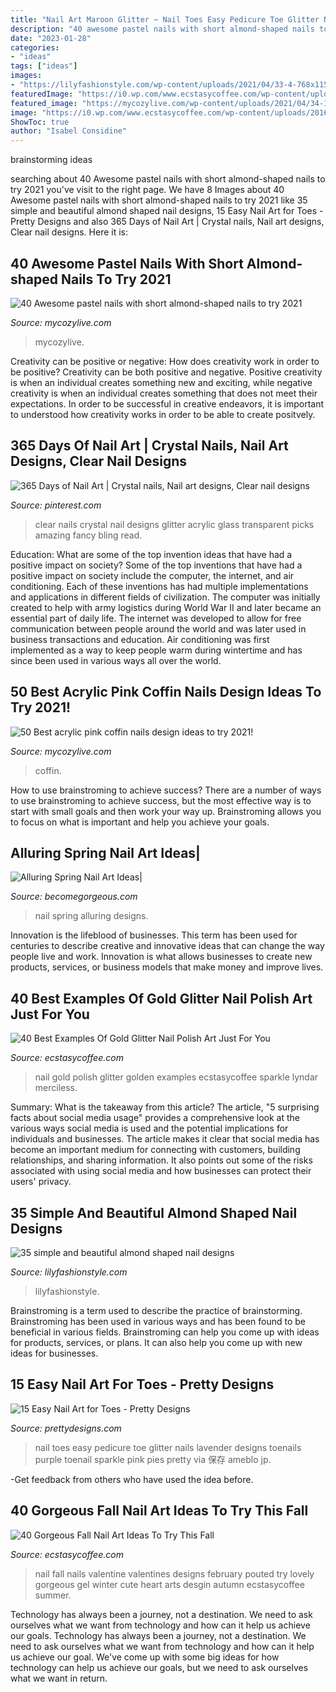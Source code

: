 ```yaml
---
title: "Nail Art Maroon Glitter ~ Nail Toes Easy Pedicure Toe Glitter Nails Lavender Designs Toenails Purple Toenail Sparkle Pink Pies Pretty Via 保存 Ameblo Jp"
description: "40 awesome pastel nails with short almond-shaped nails to try 2021"
date: "2023-01-28"
categories:
- "ideas"
tags: ["ideas"]
images:
- "https://lilyfashionstyle.com/wp-content/uploads/2021/04/33-4-768x1152.jpg"
featuredImage: "https://i0.wp.com/www.ecstasycoffee.com/wp-content/uploads/2016/09/Fall-Nail-Art-Idea.jpg"
featured_image: "https://mycozylive.com/wp-content/uploads/2021/04/34-1.jpg"
image: "https://i0.wp.com/www.ecstasycoffee.com/wp-content/uploads/2016/09/Fall-Nail-Art-Idea.jpg"
ShowToc: true
author: "Isabel Considine"
---
```


 brainstorming ideas 
	

		
searching about 40 Awesome pastel nails with short almond-shaped nails to try 2021 you've visit to the right page. We have 8 Images about 40 Awesome pastel nails with short almond-shaped nails to try 2021 like 35 simple and beautiful almond shaped nail designs, 15 Easy Nail Art for Toes - Pretty Designs and also 365 Days of Nail Art | Crystal nails, Nail art designs, Clear nail designs. Here it is:
		
    
## 40 Awesome Pastel Nails With Short Almond-shaped Nails To Try 2021

<img loading=lazy src="https://mycozylive.com/wp-content/uploads/2021/04/34-1.jpg" onerror="this.onerror=null;this.src='https://tse2.mm.bing.net/th?id=OIP.b6iiOIN5SlvDLL0lnA2FnwHaLH&amp;pid=15.1';" alt="40 Awesome pastel nails with short almond-shaped nails to try 2021">

_Source: mycozylive.com_

>mycozylive. 

	

Creativity can be positive or negative: How does creativity work in order to be positive?
Creativity can be both positive and negative. Positive creativity is when an individual creates something new and exciting, while negative creativity is when an individual creates something that does not meet their expectations. In order to be successful in creative endeavors, it is important to understood how creativity works in order to be able to create positvely.

    
## 365 Days Of Nail Art | Crystal Nails, Nail Art Designs, Clear Nail Designs

<img loading=lazy src="https://i.pinimg.com/736x/03/73/f0/0373f0db86f980229ca95b50d62c7b3b--clear-nails-crystal-nails.jpg" onerror="this.onerror=null;this.src='https://tse4.mm.bing.net/th?id=OIP.oPA_PgrFUMUA2ZLCMTHrPwHaJ3&amp;pid=15.1';" alt="365 Days of Nail Art | Crystal nails, Nail art designs, Clear nail designs">

_Source: pinterest.com_

>clear nails crystal nail designs glitter acrylic glass transparent picks amazing fancy bling read. 

	

Education: What are some of the top invention ideas that have had a positive impact on society?
Some of the top inventions that have had a positive impact on society include the computer, the internet, and air conditioning. Each of these inventions has had multiple implementations and applications in different fields of civilization. The computer was initially created to help with army logistics during World War II and later became an essential part of daily life. The internet was developed to allow for free communication between people around the world and was later used in business transactions and education. Air conditioning was first implemented as a way to keep people warm during wintertime and has since been used in various ways all over the world.

    
## 50 Best Acrylic Pink Coffin Nails Design Ideas To Try 2021!

<img loading=lazy src="https://mycozylive.com/wp-content/uploads/2021/04/21-11-768x1152.jpg" onerror="this.onerror=null;this.src='https://tse1.mm.bing.net/th?id=OIP.8AV1wsY5puq_B4eA6c-trQHaLH&amp;pid=15.1';" alt="50 Best acrylic pink coffin nails design ideas to try 2021!">

_Source: mycozylive.com_

>coffin. 

	

How to use brainstroming to achieve success?
There are a number of ways to use brainstroming to achieve success, but the most effective way is to start with small goals and then work your way up. Brainstroming allows you to focus on what is important and help you achieve your goals.

    
## Alluring Spring Nail Art Ideas|

<img loading=lazy src="http://static.becomegorgeous.com/img/arts/2012/Apr/25/7554/chic_nail_designs.jpg" onerror="this.onerror=null;this.src='https://tse2.mm.bing.net/th?id=OIP.t-QFntt8VODgwI-FZV8QJAHaJ4&amp;pid=15.1';" alt="Alluring Spring Nail Art Ideas|">

_Source: becomegorgeous.com_

>nail spring alluring designs. 

	

Innovation is the lifeblood of businesses. This term has been used for centuries to describe creative and innovative ideas that can change the way people live and work. Innovation is what allows businesses to create new products, services, or business models that make money and improve lives.

    
## 40 Best Examples Of Gold Glitter Nail Polish Art Just For You

<img loading=lazy src="https://i2.wp.com/www.ecstasycoffee.com/wp-content/uploads/2016/10/Gift-Of-Gold.jpg" onerror="this.onerror=null;this.src='https://tse2.mm.bing.net/th?id=OIP.0A-jdCvZclte1E_ZiQjvCAHaJ3&amp;pid=15.1';" alt="40 Best Examples Of Gold Glitter Nail Polish Art Just For You">

_Source: ecstasycoffee.com_

>nail gold polish glitter golden examples ecstasycoffee sparkle lyndar merciless. 

	

Summary: What is the takeaway from this article?
The article, "5 surprising facts about social media usage" provides a comprehensive look at the various ways social media is used and the potential implications for individuals and businesses. The article makes it clear that social media has become an important medium for connecting with customers, building relationships, and sharing information. It also points out some of the risks associated with using social media and how businesses can protect their users' privacy.

    
## 35 Simple And Beautiful Almond Shaped Nail Designs

<img loading=lazy src="https://lilyfashionstyle.com/wp-content/uploads/2021/04/33-4-768x1152.jpg" onerror="this.onerror=null;this.src='https://tse2.mm.bing.net/th?id=OIP.H3NJWsZhmjR1LTr5k5yDQQHaLH&amp;pid=15.1';" alt="35 simple and beautiful almond shaped nail designs">

_Source: lilyfashionstyle.com_

>lilyfashionstyle. 

	

Brainstroming is a term used to describe the practice of brainstorming. Brainstroming has been used in various ways and has been found to be beneficial in various fields. Brainstroming can help you come up with ideas for products, services, or plans. It can also help you come up with new ideas for businesses.

    
## 15 Easy Nail Art For Toes - Pretty Designs

<img loading=lazy src="https://www.prettydesigns.com/wp-content/uploads/2015/08/15-easy-nail-art-for-toes4.jpg" onerror="this.onerror=null;this.src='https://tse1.mm.bing.net/th?id=OIP.oV4U_-yhL7RBF9jU4F7LpgHaNL&amp;pid=15.1';" alt="15 Easy Nail Art for Toes - Pretty Designs">

_Source: prettydesigns.com_

>nail toes easy pedicure toe glitter nails lavender designs toenails purple toenail sparkle pink pies pretty via 保存 ameblo jp. 

	

-Get feedback from others who have used the idea before.

    
## 40 Gorgeous Fall Nail Art Ideas To Try This Fall

<img loading=lazy src="https://i0.wp.com/www.ecstasycoffee.com/wp-content/uploads/2016/09/Fall-Nail-Art-Idea.jpg" onerror="this.onerror=null;this.src='https://tse4.mm.bing.net/th?id=OIP.1A-vdxllfIjJuCMLymknwgHaNJ&amp;pid=15.1';" alt="40 Gorgeous Fall Nail Art Ideas To Try This Fall">

_Source: ecstasycoffee.com_

>nail fall nails valentine valentines designs february pouted try lovely gorgeous gel winter cute heart arts desgin autumn ecstasycoffee summer. 

	

Technology has always been a journey, not a destination. We need to ask ourselves what we want from technology and how can it help us achieve our goals.
Technology has always been a journey, not a destination. We need to ask ourselves what we want from technology and how can it help us achieve our goal. We've come up with some big ideas for how technology can help us achieve our goals, but we need to ask ourselves what we want in return.

